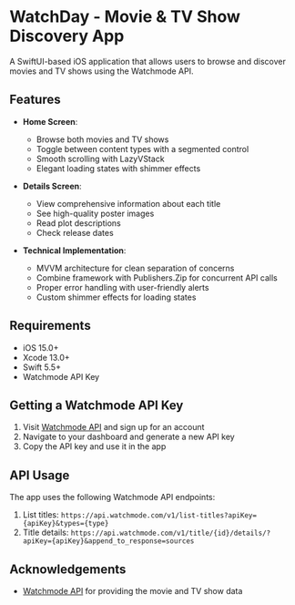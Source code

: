 # WatchDay - Movie & TV Show Discovery App

A SwiftUI-based iOS application that allows users to browse and discover movies and TV shows using the Watchmode API.

## Features

- **Home Screen**:
  - Browse both movies and TV shows
  - Toggle between content types with a segmented control
  - Smooth scrolling with LazyVStack
  - Elegant loading states with shimmer effects

- **Details Screen**:
  - View comprehensive information about each title
  - See high-quality poster images
  - Read plot descriptions
  - Check release dates

- **Technical Implementation**:
  - MVVM architecture for clean separation of concerns
  - Combine framework with Publishers.Zip for concurrent API calls
  - Proper error handling with user-friendly alerts
  - Custom shimmer effects for loading states

## Requirements

- iOS 15.0+
- Xcode 13.0+
- Swift 5.5+
- Watchmode API Key


## Getting a Watchmode API Key

1. Visit [Watchmode API](https://api.watchmode.com/) and sign up for an account
2. Navigate to your dashboard and generate a new API key
3. Copy the API key and use it in the app


## API Usage

The app uses the following Watchmode API endpoints:

1. List titles: `https://api.watchmode.com/v1/list-titles?apiKey={apiKey}&types={type}`
2. Title details: `https://api.watchmode.com/v1/title/{id}/details/?apiKey={apiKey}&append_to_response=sources`


## Acknowledgements

- [Watchmode API](https://api.watchmode.com/) for providing the movie and TV show data
